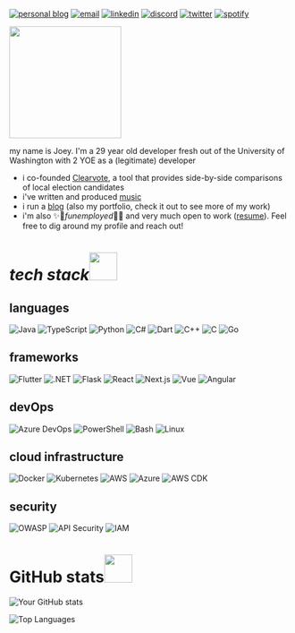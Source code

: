 <p align="left">
  <a href="https://jkru3.xyz"><img src="https://img.shields.io/badge/Website-3b5998?style=for-the-badge&logo=google-chrome&logoColor=white" alt="personal blog"/></a>
  <a href="mailto:joseph.L.krueger@gmail.com"><img src="https://img.shields.io/badge/-Gmail-D14836?style=for-the-badge&logo=gmail&logoColor=white" alt="email"/></a>
  <a href="https://www.linkedin.com/in/jkru3"><img src="https://img.shields.io/badge/LinkedIn-0077B5?style=for-the-badge&logo=linkedin&logoColor=white" alt="linkedin"/></a>
  <a href="https://discord.gg/jkru3"><img src="https://img.shields.io/badge/Discord-7289DA?style=for-the-badge&logo=discord&logoColor=white" alt="discord"/></a>
  <a href="https://x.com/JoeyKruegey"><img src="https://img.shields.io/badge/Twitter-1DA1F2?style=for-the-badge&logo=twitter&logoColor=white" alt="twitter"/></a>
  <a href="https://open.spotify.com/artist/3Tav1kg6iqGUSSZtpPD69X?si=tQdfO5ewQT2_RNwyB2sEsQ"><img src="https://img.shields.io/badge/Spotify-1ED760?style=for-the-badge&logo=spotify&logoColor=white" alt="spotify"/></a>
</p>

<img src="https://media.giphy.com/media/VcMH9cyhD0QVfjsjbx/giphy.gif?cid=ecf05e47culwjdi73gioo03frr6rp3hjzoe24qga9kz4hxhz&ep=v1_stickers_search&rid=giphy.gif&ct=s" width="200">

my name is Joey. I'm a 29 year old developer fresh out of the University of Washington with 2 YOE as a (legitimate) developer
- i co-founded [Clearvote](https://clearvote.info), a tool that provides side-by-side comparisons of local election candidates
- i've written and produced [music](https://open.spotify.com/album/7Llsm8e0e6zcKQDvMasFCm?si=B9eCLhNLRsGbPSGuA4TvnA)
- i run a [blog](https://jkru3.xyz/) (also my portfolio, check it out to see more of my work)
- i'm also ✨🌈*funemployed*🌈✨ and very much open to work ([resume](https://jkru3.github.io/resumes/pdfs/SWE_JosephKrueger_Resume.pdf)). Feel free to dig around my profile and reach out!



<h1><i>tech stack</i><img src="https://media.giphy.com/media/v1.Y2lkPTc5MGI3NjExNDZ5bHBtbGNyc281aWs4Yml1M2JmbTFrdTBpODR4eXhhc2R5Y2tueSZlcD12MV9zdGlja2Vyc19zZWFyY2gmY3Q9cw/Vf3ZKdillTMOOaOho0/giphy.gif" width="50"></h1>

## languages
![Java](https://img.shields.io/badge/Java-ED8B00?style=for-the-badge&logo=java&logoColor=white)
![TypeScript](https://img.shields.io/badge/TypeScript-3178C6?style=for-the-badge&logo=typescript&logoColor=white)
![Python](https://img.shields.io/badge/Python-3776AB?style=for-the-badge&logo=python&logoColor=white)
![C#](https://img.shields.io/badge/C%23-239120?style=for-the-badge&logo=c-sharp&logoColor=white)
![Dart](https://img.shields.io/badge/Dart-0175C2?style=for-the-badge&logo=dart&logoColor=white)
![C++](https://img.shields.io/badge/C%2B%2B-00599C?style=for-the-badge&logo=c%2B%2B&logoColor=white)
![C](https://img.shields.io/badge/C-A8B9CC?style=for-the-badge&logo=c&logoColor=white)
![Go](https://img.shields.io/badge/Go-00ADD8?style=for-the-badge&logo=go&logoColor=white)

## frameworks
![Flutter](https://img.shields.io/badge/Flutter-02569B?style=for-the-badge&logo=flutter&logoColor=white)
![.NET](https://img.shields.io/badge/.NET-512BD4?style=for-the-badge&logo=dotnet&logoColor=white)
![Flask](https://img.shields.io/badge/Flask-000000?style=for-the-badge&logo=flask&logoColor=white)
![React](https://img.shields.io/badge/React-20232A?style=for-the-badge&logo=react&logoColor=61DAFB)
![Next.js](https://img.shields.io/badge/Next.js-000000?style=for-the-badge&logo=nextdotjs&logoColor=white)
![Vue](https://img.shields.io/badge/Vue.js-35495E?style=for-the-badge&logo=vuedotjs&logoColor=4FC08D)
![Angular](https://img.shields.io/badge/AngularJS-E23237?style=for-the-badge&logo=angularjs&logoColor=white)

## devOps
![Azure DevOps](https://img.shields.io/badge/Azure_DevOps-0078D7?style=for-the-badge&logo=azure-devops&logoColor=white)
![PowerShell](https://img.shields.io/badge/PowerShell-5391FE?style=for-the-badge&logo=powershell&logoColor=white)
![Bash](https://img.shields.io/badge/Bash-4EAA25?style=for-the-badge&logo=gnu-bash&logoColor=white)
![Linux](https://img.shields.io/badge/Linux-FCC624?style=for-the-badge&logo=linux&logoColor=black)

## cloud infrastructure
![Docker](https://img.shields.io/badge/Docker-2496ED?style=for-the-badge&logo=docker&logoColor=white)
![Kubernetes](https://img.shields.io/badge/Kubernetes-326CE5?style=for-the-badge&logo=kubernetes&logoColor=white)
![AWS](https://img.shields.io/badge/AWS-232F3E?style=for-the-badge&logo=amazon-aws&logoColor=white)
![Azure](https://img.shields.io/badge/Azure-0089D6?style=for-the-badge&logo=microsoft-azure&logoColor=white)
![AWS CDK](https://img.shields.io/badge/AWS_CDK-FF9900?style=for-the-badge&logo=amazon-aws&logoColor=white)

## security
![OWASP](https://img.shields.io/badge/OWASP-000000?style=for-the-badge&logo=owasp&logoColor=white)
![API Security](https://img.shields.io/badge/API_Security-48BB78?style=for-the-badge&logo=api&logoColor=white)
![IAM](https://img.shields.io/badge/IAM-569A31?style=for-the-badge&logo=amazon-iam&logoColor=white)



<h1>GitHub stats<img src="https://media.giphy.com/media/PBo18KBOkMqbRBhOXa/giphy.gif?cid=ecf05e475gdixarbfv145k4z76rggt4pknp1e3zcz9wi0yf2&ep=v1_stickers_search&rid=giphy.gif&ct=s" width="50"></h1>

![Your GitHub stats](https://github-readme-stats.vercel.app/api?username=jkru3&show_icons=true&theme=radical)

![Top Languages](https://github-readme-stats.vercel.app/api/top-langs/?username=jkru3&layout=compact&theme=radical)

